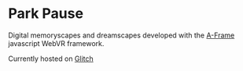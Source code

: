 # Park Pause

Digital memoryscapes and dreamscapes developed with the [A-Frame](https://aframe.io) javascript WebVR framework.

Currently hosted on [Glitch](https://park-pause-cyberscapes.glitch.me/)
